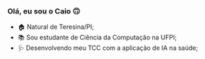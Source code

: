 ### Olá, eu sou o Caio 🙃

- 🏠 Natural de Teresina/PI;
- 📚 Sou estudante de Ciência da Computação na UFPI;
- 🩺 Desenvolvendo meu TCC com a aplicação de IA na saúde;

<!--
**caiofeitosa7/caiofeitosa7** is a ✨ _special_ ✨ repository because its `README.md` (this file) appears on your GitHub profile.

Here are some ideas to get you started:

- 🔭 I’m currently working on ...
- 🌱 I’m currently learning ...
- 👯 I’m looking to collaborate on ...
- 🤔 I’m looking for help with ...
- 💬 Ask me about ...
- 📫 How to reach me: ...
- 😄 Pronouns: ...
- ⚡ Fun fact: ...
-->
